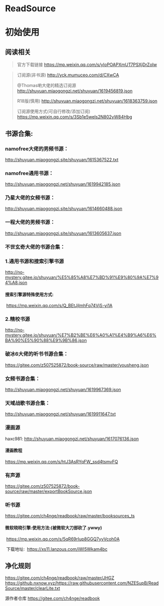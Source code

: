 # ReadSource

# 初始使用

## **阅读相关**

> 官方下载链接
> https://mp.weixin.qq.com/s/yIoPOAPXmUT7PSXjDrZoIw



> 订阅源(非书源)
> http://yck.mumuceo.com/d/CXwCA   
> 
> @Thomas喲大佬的精选订阅源
> http://shuyuan.miaogongzi.net/shuyuan/1619456819.json
> 
> R18版(慎用)
> http://shuyuan.miaogongzi.net/shuyuan/1618363759.json
> 
> 订阅源使用方式(可自行修改/添加订阅)
> https://mp.weixin.qq.com/s/3Sb1e5weIs2N802yW84Hbg



## 书源合集:

### namofree大佬的男频书源：

http://shuyuan.miaogongzi.site/shuyuan/1615367522.txt

### namofree通用书源：

http://shuyuan.miaogongzi.net/shuyuan/1619942185.json

### 乃星大佬的女频书源：

http://shuyuan.miaogongzi.site/shuyuan/1614660488.json

### 一程大佬的男频书源：

http://shuyuan.miaogongzi.site/shuyuan/1613605637.json

### 不世玄奇大佬的书源合集：
### 1.通用书源和搜索引擎书源

http://no-mystery.gitee.io/shuyuan/%E5%85%A8%E7%BD%91%E9%80%9A%E7%94%A8.json

#### 	搜索引擎源特殊使用方式:

​	 https://mp.weixin.qq.com/s/Q_BEtJjlmhFq74VjS-yi1A

### 2.精校书源

http://no-mystery.gitee.io/shuyuan/%E7%B2%BE%E6%A0%A1%E4%B9%A6%E6%BA%90%E5%90%88%E9%9B%86.json

### 破冰6大佬的听书书源合集：

https://gitee.com/z507525872/book-source/raw/master/yousheng.json

### 女频书源合集：

http://shuyuan.miaogongzi.net/shuyuan/1619967369.json

### 天域战歌书源合集：

http://shuyuan.miaogongzi.net/shuyuan/1619911647.txt


### 漫画源
haxc981:  http://shuyuan.miaogongzi.net/shuyuan/1617076136.json

#### 漫画教程

https://mp.weixin.qq.com/s/htJ3AsRYqFW_ssd4tsmvFQ



### 有声源

https://gitee.com/z507525872/book-source/raw/master/exportBookSource.json

### 听书源

https://gitee.com/ch4nge/readbook/raw/master/booksources_ts

#### 	微软晓晓引擎:使用方法:(被微软大刀部砍了.ywwy)

​	https://mp.weixin.qq.com/s/5qR69rIup8GGQ7yvVcoh0A

​	下载地址:
​	https://xs11.lanzous.com/iWI5Wkam4bc

## 净化规则

https://gitee.com/ch4nge/readbook/raw/master/JHGZ
https://github.nxnow.xyz/https://raw.githubusercontent.com/NZESupB/ReadSource/master/clearLite.txt



源作者仓库
https://gitee.com/ch4nge/readbook

